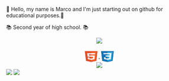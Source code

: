 👋 Hello, my name is Marco and I'm just starting out on github for educational purposes.👋

📚 Second year of high school. 📚

<div align="center">
    <a href="https://github.com/Marc0Antonio">
  <img height="165em" src="https://github-readme-stats.vercel.app/api/top-langs/?username=Marc0Antonio&layout=compact&langs_count=7&theme=tokyonight"/>
</div>


<div align="center" style="display: inline_block"><br>
    <img align="center" alt="HTML" height="30" width="40" src="https://raw.githubusercontent.com/devicons/devicon/master/icons/html5/html5-original.svg">
    <img align="center" alt="CSS" height="30" width="40" src="https://raw.githubusercontent.com/devicons/devicon/master/icons/css3/css3-original.svg">
</div>

<div align="center">
    <a href="https://github.com/Marc0Antonio">
  <img height="165em" src="https://github-readme-stats.vercel.app/api?username=Marc0Antonioshow_icons=true&theme=tokyonight&include_all_commits=true&count_private=true"/>
</div

  ##
  
<div>
  <a href = "mailto:marco_paiva@estudante.sessienai.org.br"><img src="https://img.shields.io/badge/-Gmail-%23333?style=for-the-badge&logo=gmail&logoColor=white" target="_blank"></a>
<a href="https://www.linkedin.com/in/marco-ant%C3%B4nio-loregian-de-paiva-9899a4295/" target="_blank"><img src="https://img.shields.io/badge/-LinkedIn-%230077B5?style=for-the-badge&logo=linkedin&logoColor=white" target="_blank"></a>
</div>


